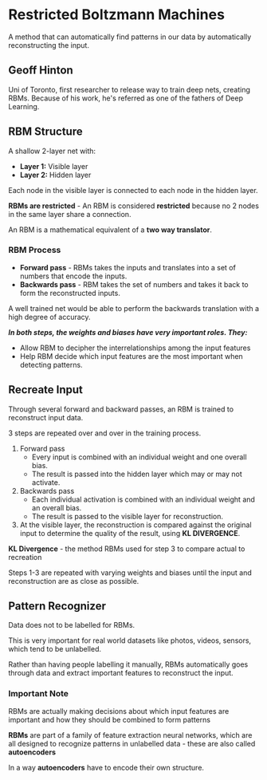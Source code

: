 

# Restricted Boltzmann Machines

A method that can automatically find patterns in our data by automatically reconstructing the input.

## Geoff Hinton
Uni of Toronto, first researcher to release way to train deep nets, creating RBMs.
Because of his work, he's referred as one of the fathers of Deep Learning.

## RBM Structure
A shallow 2-layer net with:
* **Layer 1:** Visible layer
* **Layer 2:** Hidden layer

Each node in the visible layer is connected to each node in the hidden layer.

**RBMs are restricted** - An RBM is considered **restricted** because no 2 nodes in the same layer share a connection.

An RBM is a mathematical equivalent of a **two way translator**.

### RBM Process
* **Forward pass** - RBMs takes the inputs and translates into a set of numbers that encode the inputs.
* **Backwards pass** - RBM takes the set of numbers and takes it back to form the reconstructed inputs.

A well trained net would be able to perform the backwards translation with a high degree of accuracy.

_**In both steps, the weights and biases have very important roles. They:**_
* Allow RBM to decipher the interrelationships among the input features
* Help RBM decide which input features are the most important when detecting patterns.

## Recreate Input

Through several forward and backward passes, an RBM is trained to reconstruct input data.

3 steps are repeated over and over in the training process.

1. Forward pass
    * Every input is combined with an individual weight and one overall bias.
    * The result is passed into the hidden layer which may or may not activate.
2. Backwards pass
    * Each individual activation is combined with an individual weight and an overall bias.
    * The result is passed to the visible layer for reconstruction.
3. At the visible layer, the reconstruction is compared against the original input to determine the quality of the result, using **KL DIVERGENCE**.

**KL Divergence** - the method RBMs used for step 3 to compare actual to recreation

Steps 1-3 are repeated with varying weights and biases until the input and reconstruction are as close as possible.

## Pattern Recognizer
Data does not to be labelled for RBMs.

This is very important for real world datasets like photos, videos, sensors, which tend to be unlabelled.

Rather than having people labelling it manually, RBMs automatically goes through data and extract important features to reconstruct the input.

### Important Note
RBMs are actually making decisions about which input features are important and how they should be combined to form patterns

**RBMs** are part of a family of feature extraction neural networks, which are all designed to recognize patterns in unlabelled data - these are also called **autoencoders**

In a way **autoencoders** have to encode their own structure.


